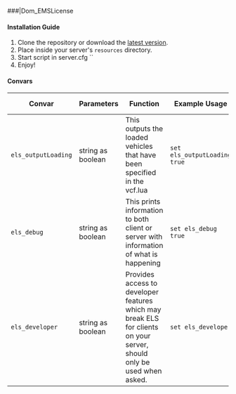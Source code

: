 ###|Dom_EMSLicense

#### Installation Guide
1. Clone the repository or download the [latest version](../../releases/latest).
2. Place inside your server's `resources` directory.
3. Start script in server.cfg ``
6. Enjoy!

#### Convars
| Convar              | Parameters        | Function                                                                                                              | Example Usage                | Default State |
|---------------------|-------------------|-----------------------------------------------------------------------------------------------------------------------|------------------------------|---------------|
| `els_outputLoading` | string as boolean | This outputs the loaded vehicles that have been specified in the vcf.lua                                              | `set els_outputLoading true` | "false"       |
| `els_debug`         | string as boolean | This prints information to both client or server with information of what is happening                                | `set els_debug true`         | "false"       |
| `els_developer`     | string as boolean | Provides access to developer features which may break ELS for clients on your server, should only be used when asked. | `set els_developer`          | "false"       |
